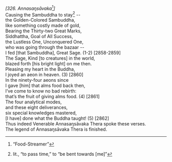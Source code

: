 *\[326. Annasaŋsāvaka*[^1]*\]*  
Causing the Sambuddha to stay[^2] --  
the Golden-Colored Sambuddha,  
like something costly made of gold,  
Bearing the Thirty-two Great Marks,  
Siddhattha, Goal of All Success,  
the Lustless One, Unconquered One,  
who was going through the bazaar --  
I fed \[that Sambuddha\], Great Sage. (1-2) \[2858-2859\]  
The Sage, Kind \[to creatures\] in the world,  
blazed forth \[his bright light\] on me then.  
Pleasing my heart in the Buddha,  
I joyed an aeon in heaven. (3) \[2860\]  
In the ninety-four aeons since  
I gave \[him\] that alms food back then,  
I’ve come to know no bad rebirth:  
that’s the fruit of giving alms food. (4) \[2861\]  
The four analytical modes,  
and these eight deliverances,  
six special knowledges mastered,  
\[I have\] done what the Buddha taught! (5) \[2862\]  
Thus indeed Venerable Annasaŋsāvaka Thera spoke these verses.  
The legend of Annasaŋsāvaka Thera is finished.  
[^1]: “Food-Streamer”  
[^2]: lit., “to pass time,” to “be bent towards \[me\]”
